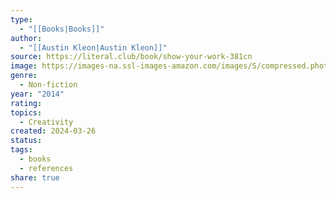 ```yaml
---
type:
  - "[[Books|Books]]"
author:
  - "[[Austin Kleon|Austin Kleon]]"
source: https://literal.club/book/show-your-work-381cn
image: https://images-na.ssl-images-amazon.com/images/S/compressed.photo.goodreads.com/books/1404580714i/18290401.jpg
genre:
  - Non-fiction
year: "2014"
rating: 
topics:
  - Creativity
created: 2024-03-26
status: 
tags:
  - books
  - references
share: true
---
```

